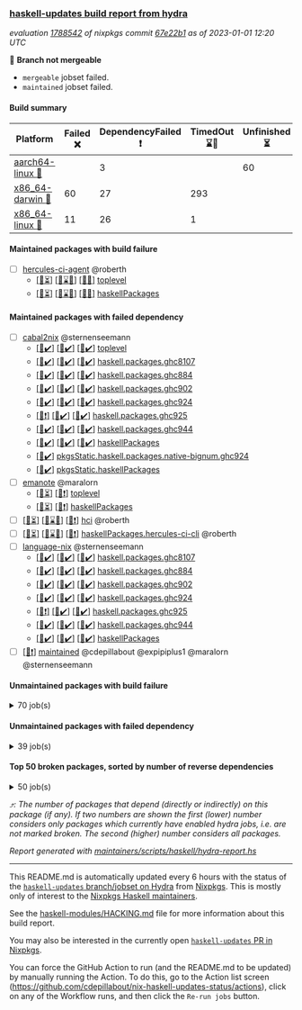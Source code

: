 ### [haskell-updates build report from hydra](https://hydra.nixos.org/jobset/nixpkgs/haskell-updates)
*evaluation [1788542](https://hydra.nixos.org/eval/1788542) of nixpkgs commit [67e22b1](https://github.com/NixOS/nixpkgs/commits/67e22b190ab669f5932141003d8763c43570145e) as of 2023-01-01 12:20 UTC*

:red_circle: **Branch not mergeable**
  * `mergeable` jobset failed.
  * `maintained` jobset failed.

#### Build summary

 | Platform | Failed :x: | DependencyFailed :heavy_exclamation_mark: | TimedOut :hourglass::no_entry_sign: | Unfinished :hourglass_flowing_sand: | Success :heavy_check_mark: | 
 | --- | --- | --- | --- | --- | --- | 
 | [aarch64-linux :iphone:](https://hydra.nixos.org/eval/1788542?filter=.aarch64-linux) |  | 3 |  | 60 | 6405 | 
 | [x86_64-darwin :apple:](https://hydra.nixos.org/eval/1788542?filter=.x86_64-darwin) | 60 | 27 | 293 |  | 6023 | 
 | [x86_64-linux :penguin:](https://hydra.nixos.org/eval/1788542?filter=.x86_64-linux) | 11 | 26 | 1 |  | 6458 | 
#### Maintained packages with build failure
- [ ] [hercules-ci-agent](https://hydra.nixos.org/eval/1788542?filter=hercules-ci-agent) @roberth
  - [[:iphone::hourglass_flowing_sand:]](https://hydra.nixos.org/build/203501979) [[:apple::hourglass::no_entry_sign:]](https://hydra.nixos.org/build/203503656) [[:penguin::x:]](https://hydra.nixos.org/build/203501137) [toplevel](https://hydra.nixos.org/eval/1788542?filter=hercules-ci-agent)
  - [[:iphone::hourglass_flowing_sand:]](https://hydra.nixos.org/build/203511886) [[:apple::hourglass::no_entry_sign:]](https://hydra.nixos.org/build/203501020) [[:penguin::x:]](https://hydra.nixos.org/build/203508963) [haskellPackages](https://hydra.nixos.org/eval/1788542?filter=haskellPackages.hercules-ci-agent)
#### Maintained packages with failed dependency
- [ ] [cabal2nix](https://hydra.nixos.org/eval/1788542?filter=cabal2nix) @sternenseemann
  - [[:iphone::heavy_check_mark:]](https://hydra.nixos.org/build/203509660) [[:apple::heavy_check_mark:]](https://hydra.nixos.org/build/203502409) [[:penguin::heavy_check_mark:]](https://hydra.nixos.org/build/203508714) [toplevel](https://hydra.nixos.org/eval/1788542?filter=cabal2nix)
  - [[:iphone::heavy_check_mark:]](https://hydra.nixos.org/build/203504638) [[:apple::heavy_check_mark:]](https://hydra.nixos.org/build/203504980) [[:penguin::heavy_check_mark:]](https://hydra.nixos.org/build/203511025) [haskell.packages.ghc8107](https://hydra.nixos.org/eval/1788542?filter=haskell.packages.ghc8107.cabal2nix)
  - [[:iphone::heavy_check_mark:]](https://hydra.nixos.org/build/203509354) [[:apple::heavy_check_mark:]](https://hydra.nixos.org/build/203511495) [[:penguin::heavy_check_mark:]](https://hydra.nixos.org/build/203510672) [haskell.packages.ghc884](https://hydra.nixos.org/eval/1788542?filter=haskell.packages.ghc884.cabal2nix)
  - [[:iphone::heavy_check_mark:]](https://hydra.nixos.org/build/203506325) [[:apple::heavy_check_mark:]](https://hydra.nixos.org/build/203510483) [[:penguin::heavy_check_mark:]](https://hydra.nixos.org/build/203508365) [haskell.packages.ghc902](https://hydra.nixos.org/eval/1788542?filter=haskell.packages.ghc902.cabal2nix)
  - [[:iphone::heavy_check_mark:]](https://hydra.nixos.org/build/203504489) [[:apple::heavy_check_mark:]](https://hydra.nixos.org/build/203507141) [[:penguin::heavy_check_mark:]](https://hydra.nixos.org/build/203505412) [haskell.packages.ghc924](https://hydra.nixos.org/eval/1788542?filter=haskell.packages.ghc924.cabal2nix)
  - [[:iphone::heavy_exclamation_mark:]](https://hydra.nixos.org/build/203510953) [[:apple::heavy_check_mark:]](https://hydra.nixos.org/build/203511763) [[:penguin::heavy_check_mark:]](https://hydra.nixos.org/build/203510382) [haskell.packages.ghc925](https://hydra.nixos.org/eval/1788542?filter=haskell.packages.ghc925.cabal2nix)
  - [[:iphone::heavy_check_mark:]](https://hydra.nixos.org/build/203510253) [[:apple::heavy_check_mark:]](https://hydra.nixos.org/build/203512752) [[:penguin::heavy_check_mark:]](https://hydra.nixos.org/build/203504499) [haskell.packages.ghc944](https://hydra.nixos.org/eval/1788542?filter=haskell.packages.ghc944.cabal2nix)
  - [[:iphone::heavy_check_mark:]](https://hydra.nixos.org/build/203507129) [[:apple::heavy_check_mark:]](https://hydra.nixos.org/build/203512208) [[:penguin::heavy_check_mark:]](https://hydra.nixos.org/build/203501196) [haskellPackages](https://hydra.nixos.org/eval/1788542?filter=haskellPackages.cabal2nix)
  -   [[:penguin::heavy_check_mark:]](https://hydra.nixos.org/build/203511228) [pkgsStatic.haskell.packages.native-bignum.ghc924](https://hydra.nixos.org/eval/1788542?filter=pkgsStatic.haskell.packages.native-bignum.ghc924.cabal2nix)
  -   [[:penguin::heavy_check_mark:]](https://hydra.nixos.org/build/203504916) [pkgsStatic.haskellPackages](https://hydra.nixos.org/eval/1788542?filter=pkgsStatic.haskellPackages.cabal2nix)
- [ ] [emanote](https://hydra.nixos.org/eval/1788542?filter=emanote) @maralorn
  - [[:iphone::hourglass_flowing_sand:]](https://hydra.nixos.org/build/203626659) [[:penguin::heavy_exclamation_mark:]](https://hydra.nixos.org/build/203626687) [toplevel](https://hydra.nixos.org/eval/1788542?filter=emanote)
  - [[:iphone::hourglass_flowing_sand:]](https://hydra.nixos.org/build/203626634) [[:penguin::heavy_exclamation_mark:]](https://hydra.nixos.org/build/203626639) [haskellPackages](https://hydra.nixos.org/eval/1788542?filter=haskellPackages.emanote)
- [ ] [[:iphone::hourglass_flowing_sand:]](https://hydra.nixos.org/build/203506621) [[:apple::hourglass::no_entry_sign:]](https://hydra.nixos.org/build/203508091) [[:penguin::heavy_exclamation_mark:]](https://hydra.nixos.org/build/203503323) [hci](https://hydra.nixos.org/eval/1788542?filter=hci) @roberth
- [ ] [[:iphone::hourglass_flowing_sand:]](https://hydra.nixos.org/build/203511685) [[:apple::hourglass::no_entry_sign:]](https://hydra.nixos.org/build/203512134) [[:penguin::heavy_exclamation_mark:]](https://hydra.nixos.org/build/203501079) [haskellPackages.hercules-ci-cli](https://hydra.nixos.org/eval/1788542?filter=haskellPackages.hercules-ci-cli) @roberth
- [ ] [language-nix](https://hydra.nixos.org/eval/1788542?filter=language-nix) @sternenseemann
  - [[:iphone::heavy_check_mark:]](https://hydra.nixos.org/build/203509929) [[:apple::heavy_check_mark:]](https://hydra.nixos.org/build/203508820) [[:penguin::heavy_check_mark:]](https://hydra.nixos.org/build/203502085) [haskell.packages.ghc8107](https://hydra.nixos.org/eval/1788542?filter=haskell.packages.ghc8107.language-nix)
  - [[:iphone::heavy_check_mark:]](https://hydra.nixos.org/build/203503836) [[:apple::heavy_check_mark:]](https://hydra.nixos.org/build/203501600) [[:penguin::heavy_check_mark:]](https://hydra.nixos.org/build/203503620) [haskell.packages.ghc884](https://hydra.nixos.org/eval/1788542?filter=haskell.packages.ghc884.language-nix)
  - [[:iphone::heavy_check_mark:]](https://hydra.nixos.org/build/203505678) [[:apple::heavy_check_mark:]](https://hydra.nixos.org/build/203511565) [[:penguin::heavy_check_mark:]](https://hydra.nixos.org/build/203511597) [haskell.packages.ghc902](https://hydra.nixos.org/eval/1788542?filter=haskell.packages.ghc902.language-nix)
  - [[:iphone::heavy_check_mark:]](https://hydra.nixos.org/build/203509756) [[:apple::heavy_check_mark:]](https://hydra.nixos.org/build/203509099) [[:penguin::heavy_check_mark:]](https://hydra.nixos.org/build/203507434) [haskell.packages.ghc924](https://hydra.nixos.org/eval/1788542?filter=haskell.packages.ghc924.language-nix)
  - [[:iphone::heavy_exclamation_mark:]](https://hydra.nixos.org/build/203506142) [[:apple::heavy_check_mark:]](https://hydra.nixos.org/build/203510788) [[:penguin::heavy_check_mark:]](https://hydra.nixos.org/build/203507647) [haskell.packages.ghc925](https://hydra.nixos.org/eval/1788542?filter=haskell.packages.ghc925.language-nix)
  - [[:iphone::heavy_check_mark:]](https://hydra.nixos.org/build/203502860) [[:apple::heavy_check_mark:]](https://hydra.nixos.org/build/203511510) [[:penguin::heavy_check_mark:]](https://hydra.nixos.org/build/203507392) [haskell.packages.ghc944](https://hydra.nixos.org/eval/1788542?filter=haskell.packages.ghc944.language-nix)
  - [[:iphone::heavy_check_mark:]](https://hydra.nixos.org/build/203502650) [[:apple::heavy_check_mark:]](https://hydra.nixos.org/build/203505065) [[:penguin::heavy_check_mark:]](https://hydra.nixos.org/build/203509922) [haskellPackages](https://hydra.nixos.org/eval/1788542?filter=haskellPackages.language-nix)
- [ ] [[:penguin::heavy_exclamation_mark:]](https://hydra.nixos.org/build/203626660) [maintained](https://hydra.nixos.org/eval/1788542?filter=maintained) @cdepillabout @expipiplus1 @maralorn @sternenseemann
#### Unmaintained packages with build failure
<details><summary>70 job(s) </summary>

- [ ] [[:iphone::hourglass_flowing_sand:]](https://hydra.nixos.org/build/203509723) [[:apple::x:]](https://hydra.nixos.org/build/203505888) [[:penguin::x:]](https://hydra.nixos.org/build/203508304) [haskellPackages.recursion-schemes](https://hydra.nixos.org/eval/1788542?filter=haskellPackages.recursion-schemes)  :arrow_heading_up: 12 | 104
- [ ] [[:iphone::heavy_check_mark:]](https://hydra.nixos.org/build/203512271) [[:apple::x:]](https://hydra.nixos.org/build/203509519) [[:penguin::x:]](https://hydra.nixos.org/build/203507925) [haskellPackages.openapi3](https://hydra.nixos.org/eval/1788542?filter=haskellPackages.openapi3)  :arrow_heading_up: 7 | 11
- [ ] [[:iphone::heavy_check_mark:]](https://hydra.nixos.org/build/203508474) [[:apple::heavy_check_mark:]](https://hydra.nixos.org/build/203506951) [[:penguin::x:]](https://hydra.nixos.org/build/203510112) [haskellPackages.fft](https://hydra.nixos.org/eval/1788542?filter=haskellPackages.fft)  :arrow_heading_up: 2 | 8
- [ ] [[:iphone::hourglass_flowing_sand:]](https://hydra.nixos.org/build/203508328) [[:apple::x:]](https://hydra.nixos.org/build/203502249) [[:penguin::heavy_check_mark:]](https://hydra.nixos.org/build/203509145) [haskellPackages.quic](https://hydra.nixos.org/eval/1788542?filter=haskellPackages.quic)  :arrow_heading_up: 2 | 2
- [ ] [[:iphone::heavy_check_mark:]](https://hydra.nixos.org/build/203512336) [[:apple::x:]](https://hydra.nixos.org/build/203501945) [[:penguin::heavy_check_mark:]](https://hydra.nixos.org/build/203502818) [haskellPackages.thyme](https://hydra.nixos.org/eval/1788542?filter=haskellPackages.thyme)  :arrow_heading_up: 1 | 15
- [ ] [[:iphone::heavy_check_mark:]](https://hydra.nixos.org/build/203626672) [[:apple::x:]](https://hydra.nixos.org/build/203626684) [[:penguin::heavy_check_mark:]](https://hydra.nixos.org/build/203626681) [haskellPackages.inline-r](https://hydra.nixos.org/eval/1788542?filter=haskellPackages.inline-r)  :arrow_heading_up: 1 | 4
- [ ] [[:iphone::heavy_check_mark:]](https://hydra.nixos.org/build/203511538) [[:apple::x:]](https://hydra.nixos.org/build/203504622) [[:penguin::heavy_check_mark:]](https://hydra.nixos.org/build/203506040) [haskellPackages.posix-socket](https://hydra.nixos.org/eval/1788542?filter=haskellPackages.posix-socket)  :arrow_heading_up: 1 | 2
- [ ] [[:iphone::heavy_check_mark:]](https://hydra.nixos.org/build/203504917) [[:apple::x:]](https://hydra.nixos.org/build/203507362) [[:penguin::heavy_check_mark:]](https://hydra.nixos.org/build/203511226) [haskellPackages.gi-gdkx11](https://hydra.nixos.org/eval/1788542?filter=haskellPackages.gi-gdkx11)  :arrow_heading_up: 1 | 1
- [ ] [[:iphone::heavy_check_mark:]](https://hydra.nixos.org/build/202428372) [[:apple::x:]](https://hydra.nixos.org/build/202423142) [[:penguin::heavy_check_mark:]](https://hydra.nixos.org/build/202421039) [haskellPackages.openal-ffi](https://hydra.nixos.org/eval/1788542?filter=haskellPackages.openal-ffi)  :arrow_heading_up: 1 | 1
- [ ] [[:iphone::hourglass_flowing_sand:]](https://hydra.nixos.org/build/203508846) [[:apple::heavy_check_mark:]](https://hydra.nixos.org/build/203507185) [[:penguin::x:]](https://hydra.nixos.org/build/203508489) [haskellPackages.stm-queue](https://hydra.nixos.org/eval/1788542?filter=haskellPackages.stm-queue)  :arrow_heading_up: 1 | 1
- [ ] [[:iphone::hourglass_flowing_sand:]](https://hydra.nixos.org/build/203500850) [[:apple::x:]](https://hydra.nixos.org/build/203511578) [[:penguin::heavy_check_mark:]](https://hydra.nixos.org/build/203507291) [haskellPackages.swisstable](https://hydra.nixos.org/eval/1788542?filter=haskellPackages.swisstable)  :arrow_heading_up: 1 | 1
- [ ] [[:iphone::hourglass_flowing_sand:]](https://hydra.nixos.org/build/203505551) [[:apple::heavy_check_mark:]](https://hydra.nixos.org/build/203501866) [[:penguin::x:]](https://hydra.nixos.org/build/203501056) [haskellPackages.unliftio-messagebox](https://hydra.nixos.org/eval/1788542?filter=haskellPackages.unliftio-messagebox)  :arrow_heading_up: 1 | 1
- [ ] [[:iphone::heavy_check_mark:]](https://hydra.nixos.org/build/203510435) [[:apple::x:]](https://hydra.nixos.org/build/203506652) [[:penguin::heavy_check_mark:]](https://hydra.nixos.org/build/203512693) [haskellPackages.pipes-zlib](https://hydra.nixos.org/eval/1788542?filter=haskellPackages.pipes-zlib)  :arrow_heading_up: 0 | 5
- [ ] [[:iphone::heavy_check_mark:]](https://hydra.nixos.org/build/202423908) [[:apple::x:]](https://hydra.nixos.org/build/202435790) [[:penguin::heavy_check_mark:]](https://hydra.nixos.org/build/202417988) [haskellPackages.hmidi](https://hydra.nixos.org/eval/1788542?filter=haskellPackages.hmidi)  :arrow_heading_up: 0 | 4
- [ ] [[:iphone::heavy_check_mark:]](https://hydra.nixos.org/build/202425185) [[:apple::x:]](https://hydra.nixos.org/build/203194258) [[:penguin::heavy_check_mark:]](https://hydra.nixos.org/build/202428882) [haskellPackages.SDL-mixer](https://hydra.nixos.org/eval/1788542?filter=haskellPackages.SDL-mixer)  :arrow_heading_up: 0 | 2
- [ ] [[:iphone::heavy_check_mark:]](https://hydra.nixos.org/build/202431795) [[:apple::x:]](https://hydra.nixos.org/build/202416334) [[:penguin::heavy_check_mark:]](https://hydra.nixos.org/build/202434942) [haskellPackages.hamid](https://hydra.nixos.org/eval/1788542?filter=haskellPackages.hamid)  :arrow_heading_up: 0 | 1
- [ ] [[:iphone::heavy_check_mark:]](https://hydra.nixos.org/build/203505170) [[:apple::x:]](https://hydra.nixos.org/build/203511104) [[:penguin::heavy_check_mark:]](https://hydra.nixos.org/build/203503505) [haskellPackages.hmatrix-morpheus](https://hydra.nixos.org/eval/1788542?filter=haskellPackages.hmatrix-morpheus)  :arrow_heading_up: 0 | 1
- [ ] [[:iphone::heavy_check_mark:]](https://hydra.nixos.org/build/202427340) [[:apple::x:]](https://hydra.nixos.org/build/202430442) [[:penguin::heavy_check_mark:]](https://hydra.nixos.org/build/202419088) [haskellPackages.huckleberry](https://hydra.nixos.org/eval/1788542?filter=haskellPackages.huckleberry)  :arrow_heading_up: 0 | 1
- [ ] [[:iphone::heavy_check_mark:]](https://hydra.nixos.org/build/202423886) [[:apple::x:]](https://hydra.nixos.org/build/202425806) [[:penguin::heavy_check_mark:]](https://hydra.nixos.org/build/202433480) [haskellPackages.select](https://hydra.nixos.org/eval/1788542?filter=haskellPackages.select)  :arrow_heading_up: 0 | 1
- [ ] [[:iphone::heavy_check_mark:]](https://hydra.nixos.org/build/203502062) [[:apple::x:]](https://hydra.nixos.org/build/203508618) [[:penguin::heavy_check_mark:]](https://hydra.nixos.org/build/203511126) [haskellPackages.simple-vec3](https://hydra.nixos.org/eval/1788542?filter=haskellPackages.simple-vec3)  :arrow_heading_up: 0 | 1
- [ ] [[:iphone::heavy_check_mark:]](https://hydra.nixos.org/build/203505734) [[:apple::x:]](https://hydra.nixos.org/build/203501142) [[:penguin::heavy_check_mark:]](https://hydra.nixos.org/build/203508546) [haskellPackages.sysinfo](https://hydra.nixos.org/eval/1788542?filter=haskellPackages.sysinfo)  :arrow_heading_up: 0 | 1
- [ ] [[:iphone::heavy_check_mark:]](https://hydra.nixos.org/build/203510531) [[:apple::x:]](https://hydra.nixos.org/build/203503861) [[:penguin::heavy_check_mark:]](https://hydra.nixos.org/build/203501769) [haskellPackages.FractalArt](https://hydra.nixos.org/eval/1788542?filter=haskellPackages.FractalArt) 
- [ ] [[:iphone::hourglass_flowing_sand:]](https://hydra.nixos.org/build/203512381) [[:apple::x:]](https://hydra.nixos.org/build/203506195) [[:penguin::x:]](https://hydra.nixos.org/build/203509038) [haskellPackages.OGDF](https://hydra.nixos.org/eval/1788542?filter=haskellPackages.OGDF) 
- [ ] [[:iphone::heavy_check_mark:]](https://hydra.nixos.org/build/202435395) [[:apple::x:]](https://hydra.nixos.org/build/202417422) [[:penguin::heavy_check_mark:]](https://hydra.nixos.org/build/202430954) [haskellPackages.al](https://hydra.nixos.org/eval/1788542?filter=haskellPackages.al) 
- [ ] [[:iphone::heavy_check_mark:]](https://hydra.nixos.org/build/203503717) [[:apple::x:]](https://hydra.nixos.org/build/203509434) [[:penguin::heavy_check_mark:]](https://hydra.nixos.org/build/203509306) [haskellPackages.env-extra](https://hydra.nixos.org/eval/1788542?filter=haskellPackages.env-extra) 
- [ ] [[:iphone::heavy_check_mark:]](https://hydra.nixos.org/build/203510575) [[:apple::x:]](https://hydra.nixos.org/build/203501166) [[:penguin::heavy_check_mark:]](https://hydra.nixos.org/build/203507602) [haskellPackages.epub-tools](https://hydra.nixos.org/eval/1788542?filter=haskellPackages.epub-tools) 
- [ ] [[:iphone::heavy_check_mark:]](https://hydra.nixos.org/build/203501527) [[:apple::x:]](https://hydra.nixos.org/build/203502009) [[:penguin::heavy_check_mark:]](https://hydra.nixos.org/build/203502432) [haskellPackages.fsnotify-conduit](https://hydra.nixos.org/eval/1788542?filter=haskellPackages.fsnotify-conduit) 
- [ ] [[:iphone::heavy_check_mark:]](https://hydra.nixos.org/build/202430271) [[:apple::x:]](https://hydra.nixos.org/build/202436430) [[:penguin::heavy_check_mark:]](https://hydra.nixos.org/build/202416704) [haskellPackages.fudgets](https://hydra.nixos.org/eval/1788542?filter=haskellPackages.fudgets) 
- [ ] [[:iphone::heavy_check_mark:]](https://hydra.nixos.org/build/203506624) [[:apple::x:]](https://hydra.nixos.org/build/203502781) [[:penguin::heavy_check_mark:]](https://hydra.nixos.org/build/203511783) [haskellPackages.gerrit](https://hydra.nixos.org/eval/1788542?filter=haskellPackages.gerrit) 
- [ ] [ghc-lib](https://hydra.nixos.org/eval/1788542?filter=ghc-lib) 
  - [[:iphone::heavy_check_mark:]](https://hydra.nixos.org/build/202415372) [[:apple::heavy_check_mark:]](https://hydra.nixos.org/build/202420620) [[:penguin::heavy_check_mark:]](https://hydra.nixos.org/build/202436058) [haskell.packages.ghc8107](https://hydra.nixos.org/eval/1788542?filter=haskell.packages.ghc8107.ghc-lib)
  - [[:iphone::hourglass_flowing_sand:]](https://hydra.nixos.org/build/202432716) [[:apple::x:]](https://hydra.nixos.org/build/202421851) [[:penguin::x:]](https://hydra.nixos.org/build/202432410) [haskell.packages.ghc884](https://hydra.nixos.org/eval/1788542?filter=haskell.packages.ghc884.ghc-lib)
  - [[:iphone::heavy_check_mark:]](https://hydra.nixos.org/build/202431629) [[:apple::heavy_check_mark:]](https://hydra.nixos.org/build/202430373) [[:penguin::heavy_check_mark:]](https://hydra.nixos.org/build/202433873) [haskell.packages.ghc902](https://hydra.nixos.org/eval/1788542?filter=haskell.packages.ghc902.ghc-lib)
  - [[:iphone::heavy_check_mark:]](https://hydra.nixos.org/build/202428546) [[:apple::heavy_check_mark:]](https://hydra.nixos.org/build/202428909) [[:penguin::heavy_check_mark:]](https://hydra.nixos.org/build/202428449) [haskell.packages.ghc924](https://hydra.nixos.org/eval/1788542?filter=haskell.packages.ghc924.ghc-lib)
  - [[:iphone::heavy_check_mark:]](https://hydra.nixos.org/build/202433874) [[:apple::heavy_check_mark:]](https://hydra.nixos.org/build/202434011) [[:penguin::heavy_check_mark:]](https://hydra.nixos.org/build/202429700) [haskell.packages.ghc925](https://hydra.nixos.org/eval/1788542?filter=haskell.packages.ghc925.ghc-lib)
  - [[:iphone::heavy_check_mark:]](https://hydra.nixos.org/build/203389427) [[:apple::heavy_check_mark:]](https://hydra.nixos.org/build/203389426) [[:penguin::heavy_check_mark:]](https://hydra.nixos.org/build/203389429) [haskell.packages.ghc944](https://hydra.nixos.org/eval/1788542?filter=haskell.packages.ghc944.ghc-lib)
  - [[:iphone::heavy_check_mark:]](https://hydra.nixos.org/build/202434897) [[:apple::heavy_check_mark:]](https://hydra.nixos.org/build/202423469) [[:penguin::heavy_check_mark:]](https://hydra.nixos.org/build/202431067) [haskellPackages](https://hydra.nixos.org/eval/1788542?filter=haskellPackages.ghc-lib)
- [ ] [[:apple::x:]](https://hydra.nixos.org/build/203509089) [haskellPackages.gi-gtkosxapplication](https://hydra.nixos.org/eval/1788542?filter=haskellPackages.gi-gtkosxapplication) 
- [ ] [[:apple::x:]](https://hydra.nixos.org/build/203194244) [haskellPackages.gtk-mac-integration](https://hydra.nixos.org/eval/1788542?filter=haskellPackages.gtk-mac-integration) 
- [ ] [[:iphone::heavy_check_mark:]](https://hydra.nixos.org/build/203502282) [[:apple::x:]](https://hydra.nixos.org/build/202416749) [[:penguin::heavy_check_mark:]](https://hydra.nixos.org/build/203502415) [haskellPackages.gtk-traymanager](https://hydra.nixos.org/eval/1788542?filter=haskellPackages.gtk-traymanager) 
- [ ] [[:apple::x:]](https://hydra.nixos.org/build/202434306) [haskellPackages.gtk3-mac-integration](https://hydra.nixos.org/eval/1788542?filter=haskellPackages.gtk3-mac-integration) 
- [ ] [[:iphone::heavy_check_mark:]](https://hydra.nixos.org/build/203512576) [[:apple::x:]](https://hydra.nixos.org/build/203508788) [[:penguin::heavy_check_mark:]](https://hydra.nixos.org/build/203510541) [haskellPackages.highlight](https://hydra.nixos.org/eval/1788542?filter=haskellPackages.highlight) 
- [ ] [[:iphone::heavy_check_mark:]](https://hydra.nixos.org/build/203504263) [[:apple::x:]](https://hydra.nixos.org/build/203502394) [[:penguin::heavy_check_mark:]](https://hydra.nixos.org/build/203500823) [haskellPackages.hinotify-conduit](https://hydra.nixos.org/eval/1788542?filter=haskellPackages.hinotify-conduit) 
- [ ] [[:iphone::hourglass_flowing_sand:]](https://hydra.nixos.org/build/203504223) [[:apple::x:]](https://hydra.nixos.org/build/203505532) [[:penguin::x:]](https://hydra.nixos.org/build/203503189) [haskellPackages.hls-call-hierarchy-plugin](https://hydra.nixos.org/eval/1788542?filter=haskellPackages.hls-call-hierarchy-plugin) 
- [ ] [[:iphone::heavy_check_mark:]](https://hydra.nixos.org/build/202430380) [[:apple::x:]](https://hydra.nixos.org/build/202435742) [[:penguin::heavy_check_mark:]](https://hydra.nixos.org/build/202432776) [haskellPackages.hsshellscript](https://hydra.nixos.org/eval/1788542?filter=haskellPackages.hsshellscript) 
- [ ] [[:iphone::heavy_check_mark:]](https://hydra.nixos.org/build/202418023) [[:apple::x:]](https://hydra.nixos.org/build/202430436) [[:penguin::heavy_check_mark:]](https://hydra.nixos.org/build/202426581) [haskellPackages.hssourceinfo](https://hydra.nixos.org/eval/1788542?filter=haskellPackages.hssourceinfo) 
- [ ] [[:iphone::heavy_check_mark:]](https://hydra.nixos.org/build/203505227) [[:apple::x:]](https://hydra.nixos.org/build/203506099) [[:penguin::heavy_check_mark:]](https://hydra.nixos.org/build/203502314) [haskellPackages.hunspell-hs](https://hydra.nixos.org/eval/1788542?filter=haskellPackages.hunspell-hs) 
- [ ] [[:apple::x:]](https://hydra.nixos.org/build/203501053) [[:penguin::heavy_check_mark:]](https://hydra.nixos.org/build/203507800) [haskellPackages.inline-asm](https://hydra.nixos.org/eval/1788542?filter=haskellPackages.inline-asm) 
- [ ] [[:iphone::heavy_check_mark:]](https://hydra.nixos.org/build/203506577) [[:apple::x:]](https://hydra.nixos.org/build/203508553) [[:penguin::heavy_check_mark:]](https://hydra.nixos.org/build/203504651) [haskellPackages.interprocess](https://hydra.nixos.org/eval/1788542?filter=haskellPackages.interprocess) 
- [ ] [[:iphone::heavy_check_mark:]](https://hydra.nixos.org/build/203505836) [[:apple::x:]](https://hydra.nixos.org/build/203509523) [[:penguin::heavy_check_mark:]](https://hydra.nixos.org/build/203507126) [haskellPackages.ipcvar](https://hydra.nixos.org/eval/1788542?filter=haskellPackages.ipcvar) 
- [ ] [[:apple::x:]](https://hydra.nixos.org/build/202424556) [haskellPackages.kqueue](https://hydra.nixos.org/eval/1788542?filter=haskellPackages.kqueue) 
- [ ] [[:iphone::heavy_check_mark:]](https://hydra.nixos.org/build/202429811) [[:apple::x:]](https://hydra.nixos.org/build/202415593) [[:penguin::heavy_check_mark:]](https://hydra.nixos.org/build/202430903) [haskellPackages.linux-framebuffer](https://hydra.nixos.org/eval/1788542?filter=haskellPackages.linux-framebuffer) 
- [ ] [[:iphone::heavy_check_mark:]](https://hydra.nixos.org/build/203512669) [[:apple::x:]](https://hydra.nixos.org/build/203510102) [[:penguin::heavy_check_mark:]](https://hydra.nixos.org/build/203501502) [haskellPackages.mediawiki2latex](https://hydra.nixos.org/eval/1788542?filter=haskellPackages.mediawiki2latex) 
- [ ] [[:iphone::heavy_check_mark:]](https://hydra.nixos.org/build/202416216) [[:apple::x:]](https://hydra.nixos.org/build/202433801) [[:penguin::heavy_check_mark:]](https://hydra.nixos.org/build/202429864) [haskellPackages.memfd](https://hydra.nixos.org/eval/1788542?filter=haskellPackages.memfd) 
- [ ] [[:iphone::heavy_check_mark:]](https://hydra.nixos.org/build/203505044) [[:apple::x:]](https://hydra.nixos.org/build/203504108) [[:penguin::heavy_check_mark:]](https://hydra.nixos.org/build/203512510) [haskellPackages.persistent-pagination](https://hydra.nixos.org/eval/1788542?filter=haskellPackages.persistent-pagination) 
- [ ] [[:iphone::heavy_check_mark:]](https://hydra.nixos.org/build/203510813) [[:apple::x:]](https://hydra.nixos.org/build/203512536) [[:penguin::heavy_check_mark:]](https://hydra.nixos.org/build/203501050) [haskellPackages.phatsort](https://hydra.nixos.org/eval/1788542?filter=haskellPackages.phatsort) 
- [ ] [[:iphone::heavy_check_mark:]](https://hydra.nixos.org/build/203510536) [[:apple::x:]](https://hydra.nixos.org/build/203503461) [[:penguin::heavy_check_mark:]](https://hydra.nixos.org/build/203504455) [haskellPackages.ping-wrapper](https://hydra.nixos.org/eval/1788542?filter=haskellPackages.ping-wrapper) 
- [ ] [[:iphone::heavy_check_mark:]](https://hydra.nixos.org/build/203509982) [[:apple::x:]](https://hydra.nixos.org/build/203513028) [[:penguin::heavy_check_mark:]](https://hydra.nixos.org/build/203501314) [haskellPackages.posix-timer](https://hydra.nixos.org/eval/1788542?filter=haskellPackages.posix-timer) 
- [ ] [[:iphone::heavy_check_mark:]](https://hydra.nixos.org/build/203505195) [[:apple::x:]](https://hydra.nixos.org/build/203505651) [[:penguin::heavy_check_mark:]](https://hydra.nixos.org/build/203504186) [haskellPackages.powerqueue-distributed](https://hydra.nixos.org/eval/1788542?filter=haskellPackages.powerqueue-distributed) 
- [ ] [[:iphone::heavy_check_mark:]](https://hydra.nixos.org/build/203512909) [[:apple::x:]](https://hydra.nixos.org/build/203509486) [[:penguin::heavy_check_mark:]](https://hydra.nixos.org/build/203512861) [haskellPackages.procex](https://hydra.nixos.org/eval/1788542?filter=haskellPackages.procex) 
- [ ] [[:iphone::heavy_check_mark:]](https://hydra.nixos.org/build/203504459) [[:apple::x:]](https://hydra.nixos.org/build/203512730) [[:penguin::heavy_check_mark:]](https://hydra.nixos.org/build/203503468) [haskellPackages.pthread](https://hydra.nixos.org/eval/1788542?filter=haskellPackages.pthread) 
- [ ] [[:iphone::hourglass_flowing_sand:]](https://hydra.nixos.org/build/203504522) [[:apple::x:]](https://hydra.nixos.org/build/203511182) [[:penguin::x:]](https://hydra.nixos.org/build/203502074) [haskellPackages.quickcheck-monoid-subclasses](https://hydra.nixos.org/eval/1788542?filter=haskellPackages.quickcheck-monoid-subclasses) 
- [ ] [[:iphone::heavy_check_mark:]](https://hydra.nixos.org/build/203510264) [[:apple::x:]](https://hydra.nixos.org/build/203505068) [[:penguin::heavy_check_mark:]](https://hydra.nixos.org/build/203503882) [haskellPackages.sandwich-webdriver](https://hydra.nixos.org/eval/1788542?filter=haskellPackages.sandwich-webdriver) 
- [ ] [[:iphone::heavy_check_mark:]](https://hydra.nixos.org/build/202432097) [[:apple::x:]](https://hydra.nixos.org/build/202425944) [[:penguin::heavy_check_mark:]](https://hydra.nixos.org/build/202427952) [haskellPackages.shared-memory](https://hydra.nixos.org/eval/1788542?filter=haskellPackages.shared-memory) 
- [ ] [[:iphone::hourglass_flowing_sand:]](https://hydra.nixos.org/build/203505070) [[:apple::x:]](https://hydra.nixos.org/build/203504787) [[:penguin::x:]](https://hydra.nixos.org/build/203508635) [haskellPackages.snowchecked](https://hydra.nixos.org/eval/1788542?filter=haskellPackages.snowchecked) 
- [ ] [[:iphone::heavy_check_mark:]](https://hydra.nixos.org/build/203510243) [[:apple::x:]](https://hydra.nixos.org/build/203507250) [[:penguin::heavy_check_mark:]](https://hydra.nixos.org/build/203507475) [haskellPackages.tailfile-hinotify](https://hydra.nixos.org/eval/1788542?filter=haskellPackages.tailfile-hinotify) 
- [ ] [[:iphone::heavy_check_mark:]](https://hydra.nixos.org/build/202418227) [[:apple::x:]](https://hydra.nixos.org/build/202419197) [[:penguin::heavy_check_mark:]](https://hydra.nixos.org/build/202436039) [haskellPackages.xmonad-utils](https://hydra.nixos.org/eval/1788542?filter=haskellPackages.xmonad-utils) 
- [ ] [[:iphone::heavy_check_mark:]](https://hydra.nixos.org/build/202426690) [[:apple::x:]](https://hydra.nixos.org/build/202430057) [[:penguin::heavy_check_mark:]](https://hydra.nixos.org/build/202426520) [haskellPackages.yoga](https://hydra.nixos.org/eval/1788542?filter=haskellPackages.yoga) 
- [ ] [[:iphone::heavy_check_mark:]](https://hydra.nixos.org/build/202425259) [[:apple::x:]](https://hydra.nixos.org/build/202416959) [[:penguin::heavy_check_mark:]](https://hydra.nixos.org/build/202418284) [haskellPackages.zot](https://hydra.nixos.org/eval/1788542?filter=haskellPackages.zot) 
- [ ] [[:iphone::heavy_check_mark:]](https://hydra.nixos.org/build/202431702) [[:apple::x:]](https://hydra.nixos.org/build/202433071) [[:penguin::heavy_check_mark:]](https://hydra.nixos.org/build/202420076) [haskellPackages.zxcvbn-c](https://hydra.nixos.org/eval/1788542?filter=haskellPackages.zxcvbn-c) 
</details>

#### Unmaintained packages with failed dependency
<details><summary>39 job(s) </summary>

- [ ] [[:iphone::hourglass_flowing_sand:]](https://hydra.nixos.org/build/203504516) [[:apple::heavy_exclamation_mark:]](https://hydra.nixos.org/build/203510720) [[:penguin::heavy_exclamation_mark:]](https://hydra.nixos.org/build/203503184) [haskellPackages.aeson-extra](https://hydra.nixos.org/eval/1788542?filter=haskellPackages.aeson-extra)  :arrow_heading_up: 3 | 6
- [ ] [[:iphone::heavy_check_mark:]](https://hydra.nixos.org/build/203506546) [[:apple::heavy_exclamation_mark:]](https://hydra.nixos.org/build/203501958) [[:penguin::heavy_exclamation_mark:]](https://hydra.nixos.org/build/203503066) [haskellPackages.servant-openapi3](https://hydra.nixos.org/eval/1788542?filter=haskellPackages.servant-openapi3)  :arrow_heading_up: 3 | 3
- [ ] [[:iphone::hourglass_flowing_sand:]](https://hydra.nixos.org/build/203505964) [[:apple::heavy_exclamation_mark:]](https://hydra.nixos.org/build/203510704) [[:penguin::heavy_check_mark:]](https://hydra.nixos.org/build/203508664) [haskellPackages.http3](https://hydra.nixos.org/eval/1788542?filter=haskellPackages.http3)  :arrow_heading_up: 1 | 1
- [ ] [[:iphone::heavy_check_mark:]](https://hydra.nixos.org/build/203506587) [[:apple::heavy_exclamation_mark:]](https://hydra.nixos.org/build/203508156) [[:penguin::heavy_exclamation_mark:]](https://hydra.nixos.org/build/203502423) [haskellPackages.jordan-openapi](https://hydra.nixos.org/eval/1788542?filter=haskellPackages.jordan-openapi)  :arrow_heading_up: 1 | 1
- [ ] [[:iphone::hourglass_flowing_sand:]](https://hydra.nixos.org/build/203508252) [[:apple::heavy_exclamation_mark:]](https://hydra.nixos.org/build/203503994) [[:penguin::heavy_exclamation_mark:]](https://hydra.nixos.org/build/203508702) [haskellPackages.recursive-zipper](https://hydra.nixos.org/eval/1788542?filter=haskellPackages.recursive-zipper)  :arrow_heading_up: 1 | 1
- [ ] [[:iphone::heavy_check_mark:]](https://hydra.nixos.org/build/203502600) [[:apple::heavy_exclamation_mark:]](https://hydra.nixos.org/build/203509516) [[:penguin::heavy_exclamation_mark:]](https://hydra.nixos.org/build/203510877) [haskellPackages.servant-util](https://hydra.nixos.org/eval/1788542?filter=haskellPackages.servant-util)  :arrow_heading_up: 1 | 1
- [ ] [[:iphone::hourglass_flowing_sand:]](https://hydra.nixos.org/build/203510682) [[:apple::heavy_exclamation_mark:]](https://hydra.nixos.org/build/203505372) [[:penguin::heavy_exclamation_mark:]](https://hydra.nixos.org/build/203502221) [haskellPackages.haskus-utils-data](https://hydra.nixos.org/eval/1788542?filter=haskellPackages.haskus-utils-data)  :arrow_heading_up: 0 | 6
- [ ] [[:iphone::hourglass_flowing_sand:]](https://hydra.nixos.org/build/203504161) [[:apple::heavy_exclamation_mark:]](https://hydra.nixos.org/build/203500961) [[:penguin::heavy_exclamation_mark:]](https://hydra.nixos.org/build/203506063) [haskellPackages.cimple](https://hydra.nixos.org/eval/1788542?filter=haskellPackages.cimple)  :arrow_heading_up: 0 | 1
- [ ] [[:iphone::heavy_check_mark:]](https://hydra.nixos.org/build/203512106) [[:apple::heavy_exclamation_mark:]](https://hydra.nixos.org/build/203506643) [[:penguin::heavy_check_mark:]](https://hydra.nixos.org/build/203506260) [haskellPackages.network-dns](https://hydra.nixos.org/eval/1788542?filter=haskellPackages.network-dns)  :arrow_heading_up: 0 | 1
- [ ] [[:iphone::hourglass_flowing_sand:]](https://hydra.nixos.org/build/203504970) [[:apple::heavy_exclamation_mark:]](https://hydra.nixos.org/build/203504513) [[:penguin::heavy_exclamation_mark:]](https://hydra.nixos.org/build/203504469) [haskellPackages.unfree](https://hydra.nixos.org/eval/1788542?filter=haskellPackages.unfree)  :arrow_heading_up: 0 | 1
- [ ] [[:iphone::heavy_check_mark:]](https://hydra.nixos.org/build/203626676) [[:apple::heavy_exclamation_mark:]](https://hydra.nixos.org/build/203626648) [[:penguin::heavy_check_mark:]](https://hydra.nixos.org/build/203626629) [haskellPackages.H](https://hydra.nixos.org/eval/1788542?filter=haskellPackages.H) 
- [ ] [[:iphone::heavy_check_mark:]](https://hydra.nixos.org/build/203513090) [[:apple::heavy_check_mark:]](https://hydra.nixos.org/build/203507674) [[:penguin::heavy_exclamation_mark:]](https://hydra.nixos.org/build/203502248) [haskellPackages.JuicyPixels-scale-dct](https://hydra.nixos.org/eval/1788542?filter=haskellPackages.JuicyPixels-scale-dct) 
- [ ] [[:iphone::heavy_check_mark:]](https://hydra.nixos.org/build/203510597) [[:apple::heavy_exclamation_mark:]](https://hydra.nixos.org/build/203509975) [[:penguin::heavy_exclamation_mark:]](https://hydra.nixos.org/build/203501304) [haskellPackages.autodocodec-openapi3](https://hydra.nixos.org/eval/1788542?filter=haskellPackages.autodocodec-openapi3) 
- [ ] [cabal2nix-unstable](https://hydra.nixos.org/eval/1788542?filter=cabal2nix-unstable) 
  - [[:iphone::heavy_check_mark:]](https://hydra.nixos.org/build/203501716) [[:apple::heavy_check_mark:]](https://hydra.nixos.org/build/203502177) [[:penguin::heavy_check_mark:]](https://hydra.nixos.org/build/203509264) [haskell.packages.ghc8107](https://hydra.nixos.org/eval/1788542?filter=haskell.packages.ghc8107.cabal2nix-unstable)
  - [[:iphone::heavy_check_mark:]](https://hydra.nixos.org/build/203502478) [[:apple::heavy_check_mark:]](https://hydra.nixos.org/build/203502338) [[:penguin::heavy_check_mark:]](https://hydra.nixos.org/build/203502134) [haskell.packages.ghc884](https://hydra.nixos.org/eval/1788542?filter=haskell.packages.ghc884.cabal2nix-unstable)
  - [[:iphone::heavy_check_mark:]](https://hydra.nixos.org/build/203506872) [[:apple::heavy_check_mark:]](https://hydra.nixos.org/build/203512275) [[:penguin::heavy_check_mark:]](https://hydra.nixos.org/build/203505340) [haskell.packages.ghc902](https://hydra.nixos.org/eval/1788542?filter=haskell.packages.ghc902.cabal2nix-unstable)
  - [[:iphone::heavy_check_mark:]](https://hydra.nixos.org/build/203505983) [[:apple::heavy_check_mark:]](https://hydra.nixos.org/build/203505188) [[:penguin::heavy_check_mark:]](https://hydra.nixos.org/build/203508044) [haskell.packages.ghc924](https://hydra.nixos.org/eval/1788542?filter=haskell.packages.ghc924.cabal2nix-unstable)
  - [[:iphone::heavy_exclamation_mark:]](https://hydra.nixos.org/build/203509021) [[:apple::heavy_check_mark:]](https://hydra.nixos.org/build/203501770) [[:penguin::heavy_check_mark:]](https://hydra.nixos.org/build/203505955) [haskell.packages.ghc925](https://hydra.nixos.org/eval/1788542?filter=haskell.packages.ghc925.cabal2nix-unstable)
  - [[:iphone::heavy_check_mark:]](https://hydra.nixos.org/build/203504311) [[:apple::heavy_check_mark:]](https://hydra.nixos.org/build/203504655) [[:penguin::heavy_check_mark:]](https://hydra.nixos.org/build/203501092) [haskell.packages.ghc944](https://hydra.nixos.org/eval/1788542?filter=haskell.packages.ghc944.cabal2nix-unstable)
  - [[:iphone::heavy_check_mark:]](https://hydra.nixos.org/build/203506491) [[:apple::heavy_check_mark:]](https://hydra.nixos.org/build/203508276) [[:penguin::heavy_check_mark:]](https://hydra.nixos.org/build/203504242) [haskellPackages](https://hydra.nixos.org/eval/1788542?filter=haskellPackages.cabal2nix-unstable)
- [ ] [[:iphone::heavy_check_mark:]](https://hydra.nixos.org/build/203500987) [[:apple::heavy_exclamation_mark:]](https://hydra.nixos.org/build/203500827) [[:penguin::heavy_check_mark:]](https://hydra.nixos.org/build/203512205) [haskellPackages.fastparser](https://hydra.nixos.org/eval/1788542?filter=haskellPackages.fastparser) 
- [ ] [[:iphone::hourglass_flowing_sand:]](https://hydra.nixos.org/build/203506394) [[:apple::heavy_exclamation_mark:]](https://hydra.nixos.org/build/203506468) [[:penguin::heavy_exclamation_mark:]](https://hydra.nixos.org/build/203500952) [haskellPackages.hedn-functor](https://hydra.nixos.org/eval/1788542?filter=haskellPackages.hedn-functor) 
- [ ] [[:iphone::hourglass_flowing_sand:]](https://hydra.nixos.org/build/203512153) [[:apple::heavy_exclamation_mark:]](https://hydra.nixos.org/build/203502782) [[:penguin::heavy_check_mark:]](https://hydra.nixos.org/build/203511995) [haskellPackages.hs-swisstable-hashtables-class](https://hydra.nixos.org/eval/1788542?filter=haskellPackages.hs-swisstable-hashtables-class) 
- [ ] [[:iphone::heavy_check_mark:]](https://hydra.nixos.org/build/203626675) [[:apple::heavy_exclamation_mark:]](https://hydra.nixos.org/build/203626674) [[:penguin::heavy_check_mark:]](https://hydra.nixos.org/build/203626663) [haskellPackages.ihaskell-inline-r](https://hydra.nixos.org/eval/1788542?filter=haskellPackages.ihaskell-inline-r) 
- [ ] [[:iphone::heavy_check_mark:]](https://hydra.nixos.org/build/203509260) [[:apple::heavy_exclamation_mark:]](https://hydra.nixos.org/build/203504666) [[:penguin::heavy_check_mark:]](https://hydra.nixos.org/build/203502308) [haskellPackages.intricacy](https://hydra.nixos.org/eval/1788542?filter=haskellPackages.intricacy) 
- [ ] [[:iphone::hourglass_flowing_sand:]](https://hydra.nixos.org/build/203511279) [[:apple::heavy_exclamation_mark:]](https://hydra.nixos.org/build/203507904) [[:penguin::heavy_exclamation_mark:]](https://hydra.nixos.org/build/203510099) [haskellPackages.jet](https://hydra.nixos.org/eval/1788542?filter=haskellPackages.jet) 
- [ ] [[:iphone::heavy_check_mark:]](https://hydra.nixos.org/build/203503070) [[:apple::heavy_exclamation_mark:]](https://hydra.nixos.org/build/203505134) [[:penguin::heavy_exclamation_mark:]](https://hydra.nixos.org/build/203509329) [haskellPackages.jordan-servant-openapi](https://hydra.nixos.org/eval/1788542?filter=haskellPackages.jordan-servant-openapi) 
- [ ] [[:iphone::hourglass_flowing_sand:]](https://hydra.nixos.org/build/203508113) [[:apple::heavy_exclamation_mark:]](https://hydra.nixos.org/build/203511394) [[:penguin::heavy_exclamation_mark:]](https://hydra.nixos.org/build/203501224) [haskellPackages.json-to-haskell](https://hydra.nixos.org/eval/1788542?filter=haskellPackages.json-to-haskell) 
- [ ] [[:iphone::hourglass_flowing_sand:]](https://hydra.nixos.org/build/203504360) [[:apple::heavy_exclamation_mark:]](https://hydra.nixos.org/build/203505586) [[:penguin::heavy_exclamation_mark:]](https://hydra.nixos.org/build/203504083) [haskellPackages.recursion-schemes-ext](https://hydra.nixos.org/eval/1788542?filter=haskellPackages.recursion-schemes-ext) 
- [ ] [[:iphone::heavy_check_mark:]](https://hydra.nixos.org/build/203512635) [[:apple::heavy_check_mark:]](https://hydra.nixos.org/build/203505399) [[:penguin::heavy_exclamation_mark:]](https://hydra.nixos.org/build/203507515) [haskellPackages.repa-fftw](https://hydra.nixos.org/eval/1788542?filter=haskellPackages.repa-fftw) 
- [ ] [[:iphone::hourglass_flowing_sand:]](https://hydra.nixos.org/build/203503445) [[:apple::heavy_check_mark:]](https://hydra.nixos.org/build/203505663) [[:penguin::heavy_exclamation_mark:]](https://hydra.nixos.org/build/203510116) [haskellPackages.rio-process-pool](https://hydra.nixos.org/eval/1788542?filter=haskellPackages.rio-process-pool) 
- [ ] [[:iphone::heavy_check_mark:]](https://hydra.nixos.org/build/203506294) [[:apple::heavy_exclamation_mark:]](https://hydra.nixos.org/build/203501689) [[:penguin::heavy_exclamation_mark:]](https://hydra.nixos.org/build/203504652) [haskellPackages.servant-util-beam-pg](https://hydra.nixos.org/eval/1788542?filter=haskellPackages.servant-util-beam-pg) 
- [ ] [[:iphone::hourglass_flowing_sand:]](https://hydra.nixos.org/build/203510624) [[:apple::heavy_exclamation_mark:]](https://hydra.nixos.org/build/203509357) [[:penguin::heavy_exclamation_mark:]](https://hydra.nixos.org/build/203504786) [haskellPackages.sexp-grammar](https://hydra.nixos.org/eval/1788542?filter=haskellPackages.sexp-grammar) 
- [ ] [[:iphone::hourglass_flowing_sand:]](https://hydra.nixos.org/build/203501427) [[:apple::heavy_exclamation_mark:]](https://hydra.nixos.org/build/203512924) [[:penguin::heavy_exclamation_mark:]](https://hydra.nixos.org/build/203501620) [haskellPackages.sexpresso](https://hydra.nixos.org/eval/1788542?filter=haskellPackages.sexpresso) 
- [ ] [[:iphone::hourglass_flowing_sand:]](https://hydra.nixos.org/build/203510226) [[:apple::heavy_check_mark:]](https://hydra.nixos.org/build/203501040) [[:penguin::heavy_exclamation_mark:]](https://hydra.nixos.org/build/203512223) [haskellPackages.stm-actor](https://hydra.nixos.org/eval/1788542?filter=haskellPackages.stm-actor) 
- [ ] [[:iphone::hourglass_flowing_sand:]](https://hydra.nixos.org/build/203501634) [[:apple::heavy_exclamation_mark:]](https://hydra.nixos.org/build/203504833) [[:penguin::heavy_check_mark:]](https://hydra.nixos.org/build/203502943) [haskellPackages.warp-quic](https://hydra.nixos.org/eval/1788542?filter=haskellPackages.warp-quic) 
- [ ] [[:iphone::heavy_check_mark:]](https://hydra.nixos.org/build/203506963) [[:apple::heavy_exclamation_mark:]](https://hydra.nixos.org/build/203511431) [[:penguin::heavy_exclamation_mark:]](https://hydra.nixos.org/build/203503778) [haskellPackages.webgear-openapi](https://hydra.nixos.org/eval/1788542?filter=haskellPackages.webgear-openapi) 
- [ ] [[:iphone::heavy_check_mark:]](https://hydra.nixos.org/build/202421771) [[:apple::heavy_exclamation_mark:]](https://hydra.nixos.org/build/202420460) [[:penguin::heavy_check_mark:]](https://hydra.nixos.org/build/202420292) [haskellPackages.xbattbar](https://hydra.nixos.org/eval/1788542?filter=haskellPackages.xbattbar) 
</details>

#### Top 50 broken packages, sorted by number of reverse dependencies
<details><summary>50 job(s) </summary>

[amazonka-core](https://packdeps.haskellers.com/reverse/amazonka-core) :arrow_heading_up: 187  
[gogol-core](https://packdeps.haskellers.com/reverse/gogol-core) :arrow_heading_up: 184  
[haskell98](https://packdeps.haskellers.com/reverse/haskell98) :arrow_heading_up: 153  
[enumerator](https://packdeps.haskellers.com/reverse/enumerator) :arrow_heading_up: 56  
[th-desugar](https://packdeps.haskellers.com/reverse/th-desugar) :arrow_heading_up: 56  
[util](https://packdeps.haskellers.com/reverse/util) :arrow_heading_up: 49  
[derive](https://packdeps.haskellers.com/reverse/derive) :arrow_heading_up: 48  
[cgi](https://packdeps.haskellers.com/reverse/cgi) :arrow_heading_up: 46  
[amazonka](https://packdeps.haskellers.com/reverse/amazonka) :arrow_heading_up: 45  
[TypeCompose](https://packdeps.haskellers.com/reverse/TypeCompose) :arrow_heading_up: 44  
[accelerate](https://packdeps.haskellers.com/reverse/accelerate) :arrow_heading_up: 42  
[PrimitiveArray](https://packdeps.haskellers.com/reverse/PrimitiveArray) :arrow_heading_up: 35  
[rank1dynamic](https://packdeps.haskellers.com/reverse/rank1dynamic) :arrow_heading_up: 33  
[distributed-static](https://packdeps.haskellers.com/reverse/distributed-static) :arrow_heading_up: 31  
[distributed-process](https://packdeps.haskellers.com/reverse/distributed-process) :arrow_heading_up: 30  
[iteratee](https://packdeps.haskellers.com/reverse/iteratee) :arrow_heading_up: 29  
[storablevector](https://packdeps.haskellers.com/reverse/storablevector) :arrow_heading_up: 28  
[sydtest](https://packdeps.haskellers.com/reverse/sydtest) :arrow_heading_up: 26  
[crypto-numbers](https://packdeps.haskellers.com/reverse/crypto-numbers) :arrow_heading_up: 25  
[either-unwrap](https://packdeps.haskellers.com/reverse/either-unwrap) :arrow_heading_up: 25  
[crypto-pubkey](https://packdeps.haskellers.com/reverse/crypto-pubkey) :arrow_heading_up: 22  
[haskelldb](https://packdeps.haskellers.com/reverse/haskelldb) :arrow_heading_up: 22  
[wxdirect](https://packdeps.haskellers.com/reverse/wxdirect) :arrow_heading_up: 22  
[BiobaseTypes](https://packdeps.haskellers.com/reverse/BiobaseTypes) :arrow_heading_up: 21  
[alg](https://packdeps.haskellers.com/reverse/alg) :arrow_heading_up: 21  
[amazonka-s3](https://packdeps.haskellers.com/reverse/amazonka-s3) :arrow_heading_up: 21  
[mmsyn2](https://packdeps.haskellers.com/reverse/mmsyn2) :arrow_heading_up: 21  
[polysemy-resume](https://packdeps.haskellers.com/reverse/polysemy-resume) :arrow_heading_up: 21  
[wxc](https://packdeps.haskellers.com/reverse/wxc) :arrow_heading_up: 21  
[biocore](https://packdeps.haskellers.com/reverse/biocore) :arrow_heading_up: 20  
[bzlib](https://packdeps.haskellers.com/reverse/bzlib) :arrow_heading_up: 20  
[polysemy-conc](https://packdeps.haskellers.com/reverse/polysemy-conc) :arrow_heading_up: 20  
[wxcore](https://packdeps.haskellers.com/reverse/wxcore) :arrow_heading_up: 20  
[attoparsec-enumerator](https://packdeps.haskellers.com/reverse/attoparsec-enumerator) :arrow_heading_up: 19  
[bytestring-show](https://packdeps.haskellers.com/reverse/bytestring-show) :arrow_heading_up: 19  
[fay](https://packdeps.haskellers.com/reverse/fay) :arrow_heading_up: 19  
[wx](https://packdeps.haskellers.com/reverse/wx) :arrow_heading_up: 19  
[BiobaseENA](https://packdeps.haskellers.com/reverse/BiobaseENA) :arrow_heading_up: 18  
[asn1-data](https://packdeps.haskellers.com/reverse/asn1-data) :arrow_heading_up: 18  
[dbus-core](https://packdeps.haskellers.com/reverse/dbus-core) :arrow_heading_up: 18  
[gtksourceview2](https://packdeps.haskellers.com/reverse/gtksourceview2) :arrow_heading_up: 18  
[hsc3](https://packdeps.haskellers.com/reverse/hsc3) :arrow_heading_up: 18  
[polysemy-log](https://packdeps.haskellers.com/reverse/polysemy-log) :arrow_heading_up: 18  
[ukrainian-phonetics-basic](https://packdeps.haskellers.com/reverse/ukrainian-phonetics-basic) :arrow_heading_up: 18  
[BiobaseXNA](https://packdeps.haskellers.com/reverse/BiobaseXNA) :arrow_heading_up: 17  
[HGamer3D-Data](https://packdeps.haskellers.com/reverse/HGamer3D-Data) :arrow_heading_up: 17  
[certificate](https://packdeps.haskellers.com/reverse/certificate) :arrow_heading_up: 17  
[clash-prelude](https://packdeps.haskellers.com/reverse/clash-prelude) :arrow_heading_up: 17  
[clay](https://packdeps.haskellers.com/reverse/clay) :arrow_heading_up: 17  
[dbus-client](https://packdeps.haskellers.com/reverse/dbus-client) :arrow_heading_up: 17  
</details>


*:arrow_heading_up:: The number of packages that depend (directly or indirectly) on this package (if any). If two numbers are shown the first (lower) number considers only packages which currently have enabled hydra jobs, i.e. are not marked broken. The second (higher) number considers all packages.*

*Report generated with [maintainers/scripts/haskell/hydra-report.hs](https://github.com/NixOS/nixpkgs/blob/haskell-updates/maintainers/scripts/haskell/hydra-report.hs)*


----------------------------------------------------------------------

This README.md is automatically updated every 6 hours with the status of the
[`haskell-updates` branch/jobset on Hydra](https://hydra.nixos.org/jobset/nixpkgs/haskell-updates)
from [Nixpkgs](https://github.com/NixOS/nixpkgs).  This is mostly only of
interest to the [Nixpkgs Haskell maintainers](https://github.com/orgs/NixOS/teams/haskell).

See the
[haskell-modules/HACKING.md](https://github.com/NixOS/nixpkgs/blob/haskell-updates/pkgs/development/haskell-modules/HACKING.md)
file for more information about this build report.

You may also be interested in the currently open
[`haskell-updates` PR in Nixpkgs](https://github.com/nixos/nixpkgs/pulls?q=is%3Apr+is%3Aopen+head%3Ahaskell-updates).

You can force the GitHub Action to run (and the README.md to be updated) by
manually running the Action.  To do this, go to the Action list screen
(https://github.com/cdepillabout/nix-haskell-updates-status/actions),
click on any of the Workflow runs, and then click the `Re-run jobs` button.
